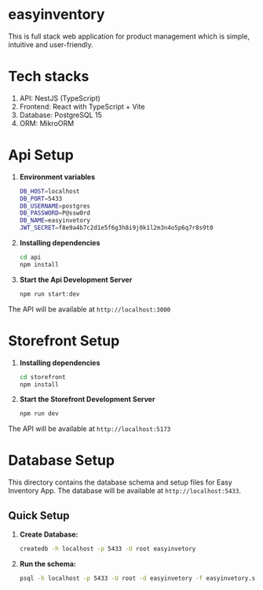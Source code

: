 # easyinventory
This is full stack web application for product management which is simple, intuitive and user-friendly.

# Tech stacks
1. API: NestJS (TypeScript)
2. Frontend: React with TypeScript + Vite
3. Database: PostgreSQL 15
4. ORM: MikroORM

# Api Setup

1. **Environment variables**
   ```bash
   DB_HOST=localhost
   DB_PORT=5433
   DB_USERNAME=postgres
   DB_PASSWORD=P@ssw0rd
   DB_NAME=easyinvetory
   JWT_SECRET=f8e9a4b7c2d1e5f6g3h8i9j0k1l2m3n4o5p6q7r8s9t0
   ```
2. **Installing dependencies**
   ```bash
   cd api
   npm install
   ```
3. **Start the Api Development Server**
   ```bash
   npm run start:dev
   ```
The API will be available at `http://localhost:3000`

# Storefront Setup

1. **Installing dependencies**
   ```bash
   cd storefront
   npm install
   ```
2. **Start the Storefront Development Server**
   ```bash
   npm run dev
   ```
The API will be available at `http://localhost:5173`

# Database Setup

This directory contains the database schema and setup files for Easy Inventory App. The database will be available at `http://localhost:5433`.

## Quick Setup

1. **Create Database:**
   ```bash
   createdb -h localhost -p 5433 -U root easyinvetory
   ```

2. **Run the schema:**
   ```bash
   psql -h localhost -p 5433 -U root -d easyinvetory -f easyinvetory.sql
   ```

